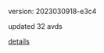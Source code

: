 version: 2023030918-e3c4

updated 32 avds

[details](https://github.com/0x74f917491bfa7ebfa379/ali_avd_db/blob/master/change_log/2023/03/09/18/e3c4.txt)